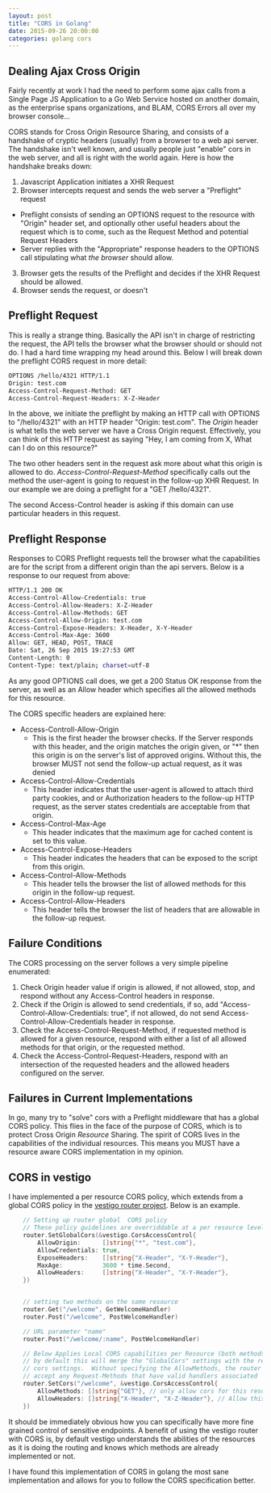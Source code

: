 ```yaml
---
layout: post
title: "CORS in Golang"
date: 2015-09-26 20:00:00
categories: golang cors
---
```


## Dealing Ajax Cross Origin

Fairly recently at work I had the need to perform some ajax calls from a 
Single Page JS Application to a Go Web Service hosted on another domain, as
the enterprise spans organizations, and BLAM, CORS Errors all over my browser
console...

CORS stands for Cross Origin Resource Sharing, and consists of a handshake of
cryptic headers (usually) from a browser to a web api server.  The handshake 
isn't well known, and usually people just "enable" cors in the web server, and 
all is right with the world again.  Here is how the handshake breaks down:

1. Javascript Application initiates a XHR Request
2. Browser intercepts request and sends the web server a "Preflight" request
  * Preflight consists of sending an OPTIONS request to the resource with 
  "Origin" header set, and optionally other useful headers about the request which
  is to come, such as the Request Method and potential Request Headers
  * Server replies with the "Appropriate" response headers to the OPTIONS call
  stipulating what *the browser* should allow.
3. Browser gets the results of the Preflight and decides if the XHR Request should
be allowed.
4. Browser sends the request, or doesn't

## Preflight Request

This is really a strange thing.  Basically the API isn't in charge of restricting
the request, the API tells the browser what the browser should or should not do.
I had a hard time wrapping my head around this.  Below I will break down the 
preflight CORS request in more detail:

```bash
OPTIONS /hello/4321 HTTP/1.1
Origin: test.com
Access-Control-Request-Method: GET
Access-Control-Request-Headers: X-Z-Header
```

In the above, we initiate the preflight by making an HTTP call with OPTIONS to
"/hello/4321" with an HTTP header "Origin: test.com".  The *Origin* header is 
what tells the web server we have a Cross Origin request.  Effectively, you can
think of this HTTP request as saying "Hey, I am coming from X, What can I do on
this resource?"

The two other headers sent in the request ask more about what this origin is 
allowed to do.  *Access-Control-Request-Method* specifically calls out the method
the user-agent is going to request in the follow-up XHR Request.  In our example
we are doing a preflight for a "GET /hello/4321".

The second Access-Control header is asking if this domain can use particular 
headers in this request.

## Preflight Response

Responses to CORS Preflight requests tell the browser what the capabilities
are for the script from a different origin than the api servers.  Below is a
response to our request from above:

```bash
HTTP/1.1 200 OK
Access-Control-Allow-Credentials: true
Access-Control-Allow-Headers: X-Z-Header
Access-Control-Allow-Methods: GET
Access-Control-Allow-Origin: test.com
Access-Control-Expose-Headers: X-Header, X-Y-Header
Access-Control-Max-Age: 3600
Allow: GET, HEAD, POST, TRACE
Date: Sat, 26 Sep 2015 19:27:53 GMT
Content-Length: 0
Content-Type: text/plain; charset=utf-8
```

As any good OPTIONS call does, we get a 200 Status OK response from the server, 
as well as an Allow header which specifies all the allowed methods for this 
resource.  

The CORS specific headers are explained here:

* Access-Controll-Allow-Origin
  * This is the first header the browser checks.  If the Server responds with 
  this header, and the origin matches the origin given, or "*" then this origin 
  is on the server's list of approved origins.  Without this, the browser MUST
  not send the follow-up actual request, as it was denied
* Access-Control-Allow-Credentials
  * This header indicates that the user-agent is allowed to attach third party 
  cookies, and or Authorization headers to the follow-up HTTP request, as the 
  server states credentials are acceptable from that origin.
* Access-Control-Max-Age
  * This header indicates that the maximum age for cached content is set to 
  this value.
* Access-Control-Expose-Headers
  * This header indicates the headers that can be exposed to the script from 
  this origin.
* Access-Control-Allow-Methods
  * This header tells the browser the list of allowed methods for this origin in
  the follow-up request.
* Access-Control-Allow-Headers
  * This header tells the browser the list of headers that are allowable in the
  follow-up request.

## Failure Conditions

The CORS processing on the server follows a very simple pipeline enumerated:

1. Check Origin header value if origin is allowed, if not allowed, stop, and 
respond without any Access-Control headers in response.
2. Check if the Origin is allowed to send credentials, if so, add "Access-Control-Allow-Credentials: true", 
if not allowed, do not send Access-Control-Allow-Credentials header in response.
3. Check the Access-Control-Request-Method, if requested method is allowed for a
given resource, respond with either a list of all allowed methods for that origin,
or the requested method.
4. Check the Access-Control-Request-Headers, respond with an intersection of the
requested headers and the allowed headers configured on the server.

## Failures in Current Implementations

In go, many try to "solve" cors with a Preflight middleware that has a global 
CORS policy.  This flies in the face of the purpose of CORS, which is to protect
Cross Origin *Resource* Sharing.  The spirit of CORS lives in the capabilities of
the individual resources.  This means you MUST have a resource aware CORS
implementation in my opinion.

## CORS in vestigo

I have implemented a per resource CORS policy, which extends from a global CORS
policy in the [vestigo router project][vestigo].  Below is an example.

```go
    // Setting up router global  CORS policy
    // These policy guidelines are overriddable at a per resource level shown below
    router.SetGlobalCors(&vestigo.CorsAccessControl{
        AllowOrigin:      []string{"*", "test.com"},
        AllowCredentials: true,
        ExposeHeaders:    []string{"X-Header", "X-Y-Header"},
        MaxAge:           3600 * time.Second,
        AllowHeaders:     []string{"X-Header", "X-Y-Header"},
    })


    // setting two methods on the same resource
    router.Get("/welcome", GetWelcomeHandler)
    router.Post("/welcome", PostWelcomeHandler)

    // URL parameter "name"
    router.Post("/welcome/:name", PostWelcomeHandler)

    // Below Applies Local CORS capabilities per Resource (both methods covered)
    // by default this will merge the "GlobalCors" settings with the resource
    // cors settings.  Without specifying the AllowMethods, the router will 
    // accept any Request-Methods that have valid handlers associated
    router.SetCors("/welcome", &vestigo.CorsAccessControl{
        AllowMethods: []string{"GET"}, // only allow cors for this resource on GET calls
        AllowHeaders: []string{"X-Header", "X-Z-Header"}, // Allow this one header for this resource
    })
```

It should be immediately obvious how you can specifically have more fine grained
control of sensitive endpoints.  A benefit of using the vestigo router with CORS
is, by default vestigo understands the abilities of the resources as it is doing
the routing and knows which methods are already implemented or not.

I have found this implementation of CORS in golang the most sane implementation 
and allows for you to follow the CORS specification better.

[vestigo]: [https://github.com/husobee/vestigo]
